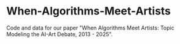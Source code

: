 # When-Algorithms-Meet-Artists
Code and data for our paper "When Algorithms Meet Artists: Topic Modeling the AI-Art Debate, 2013 - 2025".
